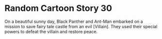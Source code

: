 # Random Cartoon Story 30

On a beautiful sunny day, Black Panther and Ant-Man embarked on a mission to save fairy tale castle from an evil [Villain]. They used their special powers to defeat the villain and restore peace.